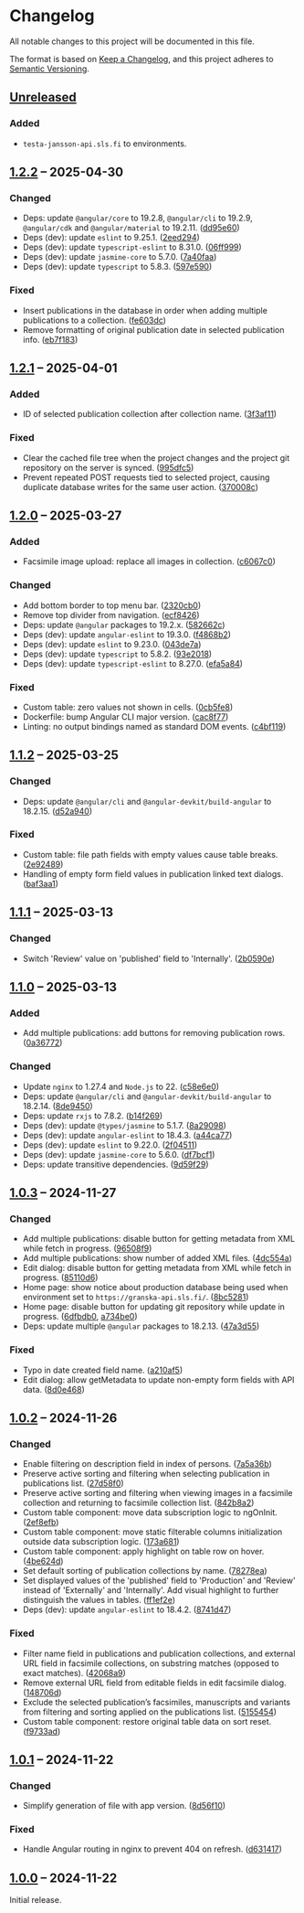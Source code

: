 # Changelog

All notable changes to this project will be documented in this file.

The format is based on [Keep a Changelog](https://keepachangelog.com/), and this project adheres to [Semantic Versioning](https://semver.org/spec/v2.0.0.html).



## [Unreleased]

### Added

- `testa-jansson-api.sls.fi` to environments.



## [1.2.2] – 2025-04-30

### Changed

- Deps: update `@angular/core` to 19.2.8, `@angular/cli` to 19.2.9, `@angular/cdk` and `@angular/material` to 19.2.11. ([dd95e60](https://github.com/slsfi/digital-edition-cms-vincent/commit/dd95e6006154dbf8a6231c608c97d66d494d98cc))
- Deps (dev): update `eslint` to 9.25.1. ([2eed294](https://github.com/slsfi/digital-edition-cms-vincent/commit/2eed294de8ed0d2bf5dc30d98932d64609de8d05))
- Deps (dev): update `typescript-eslint` to 8.31.0. ([06ff999](https://github.com/slsfi/digital-edition-cms-vincent/commit/06ff999ea084c8fc2fecce83a097a84d5dcfd0b6))
- Deps (dev): update `jasmine-core` to 5.7.0. ([7a40faa](https://github.com/slsfi/digital-edition-cms-vincent/commit/7a40faa224f0866639f9a5f400fb58c8be9f9f61))
- Deps (dev): update `typescript` to 5.8.3. ([597e590](https://github.com/slsfi/digital-edition-cms-vincent/commit/597e590fcdeebf6e0758389f06f14df0b0efa2af))

### Fixed

- Insert publications in the database in order when adding multiple publications to a collection. ([fe603dc](https://github.com/slsfi/digital-edition-cms-vincent/commit/fe603dcecaec48dc56e48c233f4752615a93274c))
- Remove formatting of original publication date in selected publication info. ([eb7f183](https://github.com/slsfi/digital-edition-cms-vincent/commit/eb7f1838fbaa8a8ec690f156b77adfd1e46d8f46))



## [1.2.1] – 2025-04-01

### Added

- ID of selected publication collection after collection name. ([3f3af11](https://github.com/slsfi/digital-edition-cms-vincent/commit/3f3af11e4e29c26325b891ca83e702fccec532d0))

### Fixed

- Clear the cached file tree when the project changes and the project git repository on the server is synced. ([995dfc5](https://github.com/slsfi/digital-edition-cms-vincent/commit/995dfc52b1e46664aa4f45ac1cb979838594845b))
- Prevent repeated POST requests tied to selected project, causing duplicate database writes for the same user action. ([370008c](https://github.com/slsfi/digital-edition-cms-vincent/commit/370008ce1167f5a2414a1ba38ccf61e65645a85e))



## [1.2.0] – 2025-03-27

### Added

- Facsimile image upload: replace all images in collection. ([c6067c0](https://github.com/slsfi/digital-edition-cms-vincent/commit/c6067c00daf0ddf48174feeabc64fda1d3412ec3))

### Changed

- Add bottom border to top menu bar. ([2320cb0](https://github.com/slsfi/digital-edition-cms-vincent/commit/2320cb0c159651310e729ab5b5da2715491d5826))
- Remove top divider from navigation. ([ecf8426](https://github.com/slsfi/digital-edition-cms-vincent/commit/ecf8426bd3fdec5d0b583326c67897c45d2295ee))
- Deps: update `@angular` packages to 19.2.x. ([582662c](https://github.com/slsfi/digital-edition-cms-vincent/commit/582662c4f51bbbb6834940b4d8701f582c091aef))
- Deps (dev): update `angular-eslint` to 19.3.0. ([f4868b2](https://github.com/slsfi/digital-edition-cms-vincent/commit/f4868b2a7616891bf520cb6cda9e6dbe19ed49d5))
- Deps (dev): update `eslint` to 9.23.0. ([043de7a](https://github.com/slsfi/digital-edition-cms-vincent/commit/043de7aec693d4c9b14e27c55f8264f4a5ce1e66))
- Deps (dev): update `typescript` to 5.8.2. ([93e2018](https://github.com/slsfi/digital-edition-cms-vincent/commit/93e201823e8d7941d6ff66c23260794e33a65e61))
- Deps (dev): update `typescript-eslint` to 8.27.0. ([efa5a84](https://github.com/slsfi/digital-edition-cms-vincent/commit/efa5a8486d3d7d5a89b6eea2d06449849ffb57c1))

### Fixed

- Custom table: zero values not shown in cells. ([0cb5fe8](https://github.com/slsfi/digital-edition-cms-vincent/commit/0cb5fe85e1af08f94e358433ac44cfaca7b20dbc))
- Dockerfile: bump Angular CLI major version. ([cac8f77](https://github.com/slsfi/digital-edition-cms-vincent/commit/cac8f77f5f6cdb30a5a816992d88abd5316d764e))
- Linting: no output bindings named as standard DOM events. ([c4bf119](https://github.com/slsfi/digital-edition-cms-vincent/commit/c4bf119863c6009ab86596124df725cef4b6741a))



## [1.1.2] – 2025-03-25

### Changed

- Deps: update `@angular/cli` and `@angular-devkit/build-angular` to 18.2.15. ([d52a940](https://github.com/slsfi/digital-edition-cms-vincent/commit/d52a9402e2319a48b4307a87f5a9bc22106c3ee2))

### Fixed

- Custom table: file path fields with empty values cause table breaks. ([2e92489](https://github.com/slsfi/digital-edition-cms-vincent/commit/2e924896f1f64d77d740a9a331286e34e9056228))
- Handling of empty form field values in publication linked text dialogs. ([baf3aa1](https://github.com/slsfi/digital-edition-cms-vincent/commit/baf3aa1f10cfbf579bfbe093e3ee65dd43b290d7))



## [1.1.1] – 2025-03-13

### Changed

- Switch 'Review' value on 'published' field to 'Internally'. ([2b0590e](https://github.com/slsfi/digital-edition-cms-vincent/commit/2b0590e6140770835a42280157f1ecdbedecd3df))



## [1.1.0] – 2025-03-13

### Added

- Add multiple publications: add buttons for removing publication rows. ([0a36772](https://github.com/slsfi/digital-edition-cms-vincent/commit/0a367728bc49836304790d1de48b39668d8721a5))

### Changed

- Update `nginx` to 1.27.4 and `Node.js` to 22. ([c58e6e0](https://github.com/slsfi/digital-edition-cms-vincent/commit/c58e6e0cc5a815ac11ec7e48f13c8987633992bf))
- Deps: update `@angular/cli` and `@angular-devkit/build-angular` to 18.2.14. ([8de9450](https://github.com/slsfi/digital-edition-cms-vincent/commit/8de9450a5cc97be487970b2ddc20bda336e3c620))
- Deps: update `rxjs` to 7.8.2. ([b14f269](https://github.com/slsfi/digital-edition-cms-vincent/commit/b14f26966c89be457399003f69343881e499e957))
- Deps (dev): update `@types/jasmine` to 5.1.7. ([8a29098](https://github.com/slsfi/digital-edition-cms-vincent/commit/8a29098e3df4c787b0ff37a5f91a56dc3aafbb24))
- Deps (dev): update `angular-eslint` to 18.4.3. ([a44ca77](https://github.com/slsfi/digital-edition-cms-vincent/commit/a44ca77472ec2df7e64736e1c48d51463065d69b))
- Deps (dev): update `eslint` to 9.22.0. ([2f04511](https://github.com/slsfi/digital-edition-cms-vincent/commit/2f04511a957e335072c9ef837ef77d0ff2b45baf))
- Deps (dev): update `jasmine-core` to 5.6.0. ([df7bcf1](https://github.com/slsfi/digital-edition-cms-vincent/commit/df7bcf136168fe3794c294d996233d04f654019f))
- Deps: update transitive dependencies. ([9d59f29](https://github.com/slsfi/digital-edition-cms-vincent/commit/9d59f293332f3dbf089d7e311fdf41646347eaf0))



## [1.0.3] – 2024-11-27

### Changed

- Add multiple publications: disable button for getting metadata from XML while fetch in progress. ([96508f9](https://github.com/slsfi/digital-edition-cms-vincent/commit/96508f933206cec1092ece33f98ac4ad356f9639))
- Add multiple publications: show number of added XML files. ([4dc554a](https://github.com/slsfi/digital-edition-cms-vincent/commit/4dc554ab19b4a984312d6fdebec7357c43a08120))
- Edit dialog: disable button for getting metadata from XML while fetch in progress. ([85110d6](https://github.com/slsfi/digital-edition-cms-vincent/commit/85110d64b1bc800b33b04b6f9af4cfe084567e0f))
- Home page: show notice about production database being used when environment set to `https://granska-api.sls.fi/`. ([8bc5281](https://github.com/slsfi/digital-edition-cms-vincent/commit/8bc528148fef5a31b38d626b0cb99c8ff8fb8600))
- Home page: disable button for updating git repository while update in progress. ([6dfbdb0](https://github.com/slsfi/digital-edition-cms-vincent/commit/6dfbdb0b95d9ea87ca230902e2d4a33a38efd4a1), [a734be0](https://github.com/slsfi/digital-edition-cms-vincent/commit/a734be021f65fb29077842be304391fde163a699))
- Deps: update multiple `@angular` packages to 18.2.13. ([47a3d55](https://github.com/slsfi/digital-edition-cms-vincent/commit/47a3d55fb5fda07c60f1e67bfd10b559a6f186e0))

### Fixed

- Typo in date created field name. ([a210af5](https://github.com/slsfi/digital-edition-cms-vincent/commit/a210af5da9f4a6dae525ba5862fbc944f6cddd6a))
- Edit dialog: allow getMetadata to update non-empty form fields with API data. ([8d0e468](https://github.com/slsfi/digital-edition-cms-vincent/commit/8d0e4685fcb7eb0969a1f158cffe8aeba7c6d9ee))



## [1.0.2] – 2024-11-26

### Changed

- Enable filtering on description field in index of persons. ([7a5a36b](https://github.com/slsfi/digital-edition-cms-vincent/commit/7a5a36b6212e68ddbd86a6a4af004f04b6a753a3))
- Preserve active sorting and filtering when selecting publication in publications list. ([27d58f0](https://github.com/slsfi/digital-edition-cms-vincent/commit/27d58f0d5df8d7274a0f886322bf1237803fc45b))
- Preserve active sorting and filtering when viewing images in a facsimile collection and returning to facsimile collection list. ([842b8a2](https://github.com/slsfi/digital-edition-cms-vincent/commit/842b8a28dd2591b42a4bd2817c2026c40efed494))
- Custom table component: move data subscription logic to ngOnInit. ([2ef8efb](https://github.com/slsfi/digital-edition-cms-vincent/commit/2ef8efb6c1ea43d3b60bb54a747302d0e35383e7))
- Custom table component: move static filterable columns initialization outside data subscription logic. ([173a681](https://github.com/slsfi/digital-edition-cms-vincent/commit/173a6810e1e6c1d59d1cdba916ce5098790ece82))
- Custom table component: apply highlight on table row on hover. ([4be624d](https://github.com/slsfi/digital-edition-cms-vincent/commit/4be624dacf726d73f79f90e39142e38e4b3f3f8c))
- Set default sorting of publication collections by name. ([78278ea](https://github.com/slsfi/digital-edition-cms-vincent/commit/78278eae8ea0e19bd58e15fdbd2e554de06a0dd6))
- Set displayed values of the 'published' field to 'Production' and 'Review' instead of 'Externally' and 'Internally'. Add visual highlight to further distinguish the values in tables. ([ff1ef2e](https://github.com/slsfi/digital-edition-cms-vincent/commit/ff1ef2e86120bbc44759fafc5bb7ea960631df25))
- Deps (dev): update `angular-eslint` to 18.4.2. ([8741d47](https://github.com/slsfi/digital-edition-cms-vincent/commit/8741d479755635dd1be668cf9ddd31a0836a1121))

### Fixed

- Filter name field in publications and publication collections, and external URL field in facsimile collections, on substring matches (opposed to exact matches). ([42068a9](https://github.com/slsfi/digital-edition-cms-vincent/commit/42068a9e220fb3fd6f5e1c7dd1d961354317dbf3))
- Remove external URL field from editable fields in edit facsimile dialog. ([148706d](https://github.com/slsfi/digital-edition-cms-vincent/commit/148706d6fe4e24dffabd37a2f72a70c83a9fbd02))
- Exclude the selected publication’s facsimiles, manuscripts and variants from filtering and sorting applied on the publications list. ([5155454](https://github.com/slsfi/digital-edition-cms-vincent/commit/51554544968fe34086a599e7ab2ac973921999b5))
- Custom table component: restore original table data on sort reset. ([f9733ad](https://github.com/slsfi/digital-edition-cms-vincent/commit/f9733ad616a7e9099bbda2b109f36598d1039caa))



## [1.0.1] – 2024-11-22

### Changed

- Simplify generation of file with app version. ([8d56f10](https://github.com/slsfi/digital-edition-cms-vincent/commit/8d56f10be55e7620c4c8f98972cc3955302347c9))

### Fixed

- Handle Angular routing in nginx to prevent 404 on refresh. ([d631417](https://github.com/slsfi/digital-edition-cms-vincent/commit/d63141783ebe78e16770dd252610aca5b144b49a))



## [1.0.0] – 2024-11-22

Initial release.



[unreleased]: https://github.com/slsfi/digital-edition-cms-vincent/compare/1.2.2...HEAD
[1.2.2]: https://github.com/slsfi/digital-edition-cms-vincent/compare/1.2.1...1.2.2
[1.2.1]: https://github.com/slsfi/digital-edition-cms-vincent/compare/1.2.0...1.2.1
[1.2.0]: https://github.com/slsfi/digital-edition-cms-vincent/compare/1.1.2...1.2.0
[1.1.2]: https://github.com/slsfi/digital-edition-cms-vincent/compare/1.1.1...1.1.2
[1.1.1]: https://github.com/slsfi/digital-edition-cms-vincent/compare/1.1.0...1.1.1
[1.1.0]: https://github.com/slsfi/digital-edition-cms-vincent/compare/1.0.3...1.1.0
[1.0.3]: https://github.com/slsfi/digital-edition-cms-vincent/compare/1.0.2...1.0.3
[1.0.2]: https://github.com/slsfi/digital-edition-cms-vincent/compare/1.0.1...1.0.2
[1.0.1]: https://github.com/slsfi/digital-edition-cms-vincent/compare/1.0.0...1.0.1
[1.0.0]: https://github.com/slsfi/digital-edition-cms-vincent/releases/tag/1.0.0
